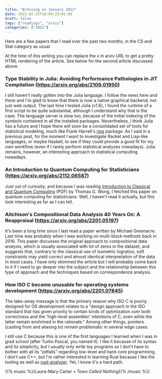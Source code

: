 ```yaml
---
title: "ArXiving on January 2022"
date: 2022-02-25T10:09:25+01:00
draft: false
tags: ["readings", "arxiv"]
categories: ["2022"]
---
```


Here are a few papers that I read over the past two months, in the CS and Stat category as usual.

At the time of this writing you can replace the x in ar*x*iv URL to get a pretty HTML rendering of the article. See below for the second article discussed above.

### Type Stability in Julia: Avoiding Performance Pathologies in JIT Compilation (https://arxiv.org/abs/2109.01950)

I still haven't really gotten into the Julia language. I follow the news here and there and I'm glad to know that there is now a native graphical backend, not just web output. The last time I tested Julia (v1.6), I found the runtime of a first script to be quite substantial, although I understand why that is the case. The language server is slow too, because of the initial indexing of the symbols contained in all the installed packages. Nevertheless, I think Julia has a future and I hope there will soon be a consolidated set of tools for statistical modeling, much like Frank Harrell's [rms][] package. As I said in a previous post, for the moment I want to investigate Racket and Lisp-like languages, or maybe Haskell, to see if they could provide a good fit for my own workflow (even if I rarely perform statistical analyses nowadays). Julia remains, however, an interesting approach to statistical computing nowadays.

### An Introduction to Quantum Computing for Statisticians (https://arxiv.org/abs/2112.06587)

Just out of curiosity, and because I was reading [Introduction to Classical and Quantum Computing][] (PDF) by Thomas G. Wong, I fetched this paper on quantum computing for statisticians. Well, I haven't read it actually, but this look interesting as far as I can tell.

### Aitchison's Compositional Data Analysis 40 Years On: A Reappraisal (https://arxiv.org/abs/2201.05197)

It's been a long time since I last read a paper written by Michael Greenacre. Last time was probably when I was working on multi-block methods back in 2016. This paper discusses the original approach to compositional data analysis, which is usually associated with lot of zeros in the dataset, and suggests that, contrary to the classical use of isometric logratios, soft constraints may yield correct and almost identical interpretation of the data in most cases. I have only skimmed the article but I will probably come back to it if I need to go deeper into the subject and the relationship between this type of approach and the techniques based on correspondence analysis.

### How ISO C became unusable for operating systems development (https://arxiv.org/abs/2201.07845)

The take-away message is that the primary reason why ISO C is poorly designed for OS development relates to a "design approach in the ISO standard that has given priority to certain kinds of optimization over both correctness and the 'high-level assembler' intentions of C, even while the latter remain enshrined in the rationale." Among other things, pointers (casting from and aliasing to) remain problematic in several edge cases.

I still use C because this is one of the first languages I learned when I was in grad school (after Turbo Pascal, you named it). I like it because of its syntax and its simplicity, but I usually only write toy programs so I don't have to bother with all its "pitfalls" regarding low-level and hard-core programming. I don't use C++, but I'm rather interested in learning Rust because I like the tooling as well as [rust-analyzer][]. Yet, I know it's a hard path.


{{% music %}}Laura-Mary Carter • _Town Called Nothing_{{% /music %}}

[Introduction to Classical and Quantum Computing]: https://www.thomaswong.net/introduction-to-classical-and-quantum-computing.pdf
[rms]: https://github.com/harrelfe/rms
[rust-analyzer]: https://rust-analyzer.github.io/
